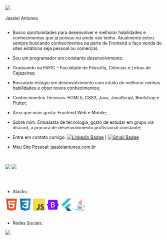 <img width="200" src="https://avatars.githubusercontent.com/u/69393570?v=4">

Jaasiel Antunes

##

- Busco oportunidades para desenvolver e melhorar habilidades e conhecimentos que já possuo ou ainda não tenho.
Atualmente estou sempre buscando conhecimentos na parte de Frontend e faço venda de sites estáticos seja pessoal ou comercial.

- Sou um programador em constante desenvolvimento.

 - Graduando na FAFIC - Faculdade de Filosofia, Ciências e Letras de Cajazeiras;
 - Buscando estágio em desenvolvimento com intuito de melhorar minhas habilidades e obter novos conhecimentos;
 - Conhecimentos Técnicos: HTML5, CSS3, Java, JavaScript, Bootstrap e Flutter;
 - Área que mais gosto: Frontend Web e Mobile;
 - Sobre mim: Entusiasta de tecnologia, gosto de estudar em grupo via discord, a procura de desenvolvimento profissional constante;
 - Entre em contato comigo: [![Linkedin Badge](https://img.shields.io/badge/-JaasielAntunes-blue?style=flat-square&logo=Linkedin&logoColor=white&link=https://www.linkedin.com/in/jaasiel-antunes-1517b41bb/)](https://www.linkedin.com/in/jaasiel-antunes-1517b41bb/) 
| 
[![Gmail Badge](https://img.shields.io/badge/-contato.jaasiel@gmail.com-c14438?style=flat-square&logo=Gmail&logoColor=white&link=jaasiel:contato.jaasiel@gmail.com)](jaasiel:contato.jaasiel@gmail.com)
- Meu Site Pessoal: jaasielantunes.com.br

##

<div> <br>
 <img height="170em" src="https://github-readme-stats.vercel.app/api?username=JaasielAntunes&theme=radical&show_icons=true&include_all_commits=true&count_private=true">
 <img height="170em" src="https://github-readme-stats.vercel.app/api/top-langs/?username=JaasielAntunes&theme=radical&layout=compact&langs_count=10&count_private=true">
</div>

##
<br> 

- Stacks:

<div style="display: inline_block">
 <img align="center" height="40" width"40" src="https://raw.githubusercontent.com/devicons/devicon/master/icons/html5/html5-original.svg">
 <img align="center" height="40" width"40" src="https://raw.githubusercontent.com/devicons/devicon/master/icons/css3/css3-original.svg">
 <img align="center" height="40" width"40" src="https://raw.githubusercontent.com/devicons/devicon/master/icons/javascript/javascript-original.svg">
 <img align="center" height="40" width"40" src="https://raw.githubusercontent.com/devicons/devicon/master/icons/bootstrap/bootstrap-original.svg">
 <img align="center" height="40" width"40" src="https://raw.githubusercontent.com/devicons/devicon/master/icons/flutter/flutter-original.svg">
 <img align="center" height="40" width"40" src="https://raw.githubusercontent.com/devicons/devicon/master/icons/java/java-original.svg">
</div>

##

- Redes Sociais:

<div>
 <a href="https://www.instagram.com/jaasiel.antunes/" target="_blank"> <img target="_blank" src="https://img.shields.io/badge/Instagram-E4405F?style=for-the-badge&logo=instagram&logoColor=white"></a>
</div> 
